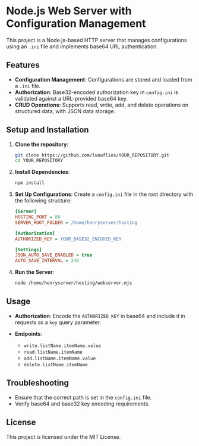 # Node.js Web Server with Configuration Management

This project is a Node.js-based HTTP server that manages configurations using an `.ini` file and implements base64 URL authentication.

## Features
- **Configuration Management**: Configurations are stored and loaded from a `.ini` file.
- **Authorization**: Base32-encoded authorization key in `config.ini` is validated against a URL-provided base64 key.
- **CRUD Operations**: Supports read, write, add, and delete operations on structured data, with JSON data storage.

## Setup and Installation
1. **Clone the repository**:
    ```bash
    git clone https://github.com/lunaflies/YOUR_REPOSITORY.git
    cd YOUR_REPOSITORY
    ```

2. **Install Dependencies**:
    ```bash
    npm install
    ```

3. **Set Up Configurations**:
    Create a `config.ini` file in the root directory with the following structure:
    ```ini
    [Server]
    HOSTING_PORT = 80
    SERVER_ROOT_FOLDER = /home/henryserver/hosting

    [Authorization]
    AUTHORIZED_KEY = YOUR_BASE32_ENCODED_KEY

    [Settings]
    JSON_AUTO_SAVE_ENABLED = true
    AUTO_SAVE_INTERVAL = 240
    ```

4. **Run the Server**:
    ```bash
    node /home/henryserver/hosting/webserver.mjs
    ```

## Usage
- **Authorization**:
  Encode the `AUTHORIZED_KEY` in base64 and include it in requests as a `key` query parameter.

- **Endpoints**:
  - `write.listName.itemName.value`
  - `read.listName.itemName`
  - `add.listName.itemName.value`
  - `delete.listName.itemName`

## Troubleshooting
- Ensure that the correct path is set in the `config.ini` file.
- Verify base64 and base32 key encoding requirements.

## License
This project is licensed under the MIT License.
